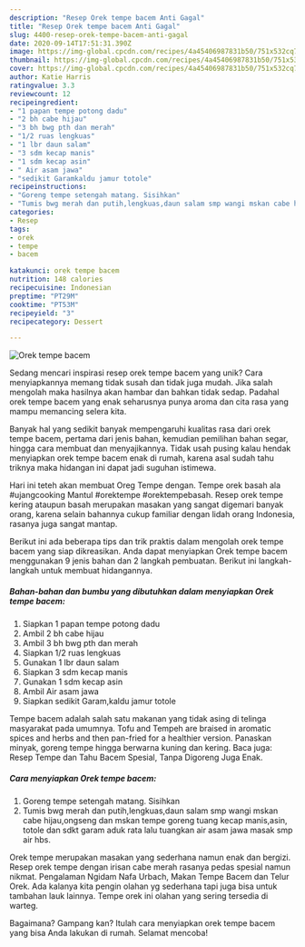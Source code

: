 ```yaml
---
description: "Resep Orek tempe bacem Anti Gagal"
title: "Resep Orek tempe bacem Anti Gagal"
slug: 4400-resep-orek-tempe-bacem-anti-gagal
date: 2020-09-14T17:51:31.390Z
image: https://img-global.cpcdn.com/recipes/4a45406987831b50/751x532cq70/orek-tempe-bacem-foto-resep-utama.jpg
thumbnail: https://img-global.cpcdn.com/recipes/4a45406987831b50/751x532cq70/orek-tempe-bacem-foto-resep-utama.jpg
cover: https://img-global.cpcdn.com/recipes/4a45406987831b50/751x532cq70/orek-tempe-bacem-foto-resep-utama.jpg
author: Katie Harris
ratingvalue: 3.3
reviewcount: 12
recipeingredient:
- "1 papan tempe potong dadu"
- "2 bh cabe hijau"
- "3 bh bwg pth dan merah"
- "1/2 ruas lengkuas"
- "1 lbr daun salam"
- "3 sdm kecap manis"
- "1 sdm kecap asin"
- " Air asam jawa"
- "sedikit Garamkaldu jamur totole"
recipeinstructions:
- "Goreng tempe setengah matang. Sisihkan"
- "Tumis bwg merah dan putih,lengkuas,daun salam smp wangi mskan cabe hijau,ongseng dan mskan tempe goreng tuang kecap manis,asin, totole dan sdkt garam aduk rata lalu tuangkan air asam jawa masak smp air hbs."
categories:
- Resep
tags:
- orek
- tempe
- bacem

katakunci: orek tempe bacem 
nutrition: 148 calories
recipecuisine: Indonesian
preptime: "PT29M"
cooktime: "PT53M"
recipeyield: "3"
recipecategory: Dessert

---
```



![Orek tempe bacem](https://img-global.cpcdn.com/recipes/4a45406987831b50/751x532cq70/orek-tempe-bacem-foto-resep-utama.jpg)

Sedang mencari inspirasi resep orek tempe bacem yang unik? Cara menyiapkannya memang tidak susah dan tidak juga mudah. Jika salah mengolah maka hasilnya akan hambar dan bahkan tidak sedap. Padahal orek tempe bacem yang enak seharusnya punya aroma dan cita rasa yang mampu memancing selera kita.

Banyak hal yang sedikit banyak mempengaruhi kualitas rasa dari orek tempe bacem, pertama dari jenis bahan, kemudian pemilihan bahan segar, hingga cara membuat dan menyajikannya. Tidak usah pusing kalau hendak menyiapkan orek tempe bacem enak di rumah, karena asal sudah tahu triknya maka hidangan ini dapat jadi suguhan istimewa.

Hari ini teteh akan membuat Oreg Tempe dengan. Tempe orek basah ala #ujangcooking Mantul #orektempe #orektempebasah. Resep orek tempe kering ataupun basah merupakan masakan yang sangat digemari banyak orang, karena selain bahannya cukup familiar dengan lidah orang Indonesia, rasanya juga sangat mantap.


Berikut ini ada beberapa tips dan trik praktis dalam mengolah orek tempe bacem yang siap dikreasikan. Anda dapat menyiapkan Orek tempe bacem menggunakan 9 jenis bahan dan 2 langkah pembuatan. Berikut ini langkah-langkah untuk membuat hidangannya.

<!--inarticleads1-->

##### Bahan-bahan dan bumbu yang dibutuhkan dalam menyiapkan Orek tempe bacem:

1. Siapkan 1 papan tempe potong dadu
1. Ambil 2 bh cabe hijau
1. Ambil 3 bh bwg pth dan merah
1. Siapkan 1/2 ruas lengkuas
1. Gunakan 1 lbr daun salam
1. Siapkan 3 sdm kecap manis
1. Gunakan 1 sdm kecap asin
1. Ambil  Air asam jawa
1. Siapkan sedikit Garam,kaldu jamur totole


Tempe bacem adalah salah satu makanan yang tidak asing di telinga masyarakat pada umumnya. Tofu and Tempeh are braised in aromatic spices and herbs and then pan-fried for a healthier version. Panaskan minyak, goreng tempe hingga berwarna kuning dan kering. Baca juga: Resep Tempe dan Tahu Bacem Spesial, Tanpa Digoreng Juga Enak. 

<!--inarticleads2-->

##### Cara menyiapkan Orek tempe bacem:

1. Goreng tempe setengah matang. Sisihkan
1. Tumis bwg merah dan putih,lengkuas,daun salam smp wangi mskan cabe hijau,ongseng dan mskan tempe goreng tuang kecap manis,asin, totole dan sdkt garam aduk rata lalu tuangkan air asam jawa masak smp air hbs.


Orek tempe merupakan masakan yang sederhana namun enak dan bergizi. Resep orek tempe dengan irisan cabe merah rasanya pedas spesial namun nikmat. Pengalaman Ngidam Nafa Urbach, Makan Tempe Bacem dan Telur Orek. Ada kalanya kita pengin olahan yg sederhana tapi juga bisa untuk tambahan lauk lainnya. Tempe orek ini olahan yang sering tersedia di warteg. 

Bagaimana? Gampang kan? Itulah cara menyiapkan orek tempe bacem yang bisa Anda lakukan di rumah. Selamat mencoba!
